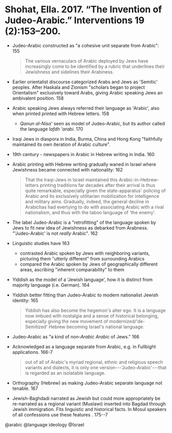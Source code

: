 # Shohat, Ella. 2017. “The Invention of Judeo-Arabic.” Interventions 19 (2):153–200.

- Judeo-Arabic constructed as "a cohesive unit separate from Arabic": 155

    > The various vernaculars of Arabic deployed by Jews have increasingly come to be identified by a rubric that underlines their  Jewishness and sidelines their Arabiness.

- Earlier orientalist discourse categorized Arabs and Jews as 'Semitic' peoples. After Haskala and Zionism "scholars began to project Orientalism" exclusively toward Arabs, giving Arabic speaking Jews an ambivalent position. 158

- Arabic speaking Jews always referred their language as 'Arabic', also when printed printed with Hebrew letters. 158
    - *Qanun al-Nisa'* seen as model of Judeo-Arabic, but its author called the language *lafdh 'arabi*. 170 



- Iraqi Jews in diaspora in India, Burma, China and Hong Kong "faithfully maintained its own iteration of Arabic culture".

- 19th century - newspapers in Arabic in Hebrew writing in India. 160

- Arabic printing with Hebrew writing gradually waned in Israel where Jewishness became connected with nationality: 162

    > That the Iraqi-Jews in Israel maintained this Arabic-in-Hebrew-letters printing traditions far decades after their arrival is thus quite remarkable, especially given the state-apparatus' policing of Arabic and its exclusively utilitarian mobilization for intelligence and military aims. Gradually, indeed, the general decline in Arabichas had evertying to do with associating Arabic with a rival nationalism, and thus with the taboo language of 'the enemy'.

- The label Judeo-Arabic is a "retrofitting" of the language spoken by Jews to fit new idea of Jewishness as debarked from Arabness. "'Judeo-Arabic' is not *really* Arabic". 162
 
- Linguistic studies have 163
   - contrasted Arabic spoken by Jews with neighboring variants, picturing them "utterly different" from surrounding Arabics
   - compared the Arabic spoken by Jews of geographically different areas, ascribing "inherent comparability" to them

- Yiddish as the model of a 'Jewish language', how it is distinct from majority language (i.e. German). 164

- Yiddish better fitting than Judeo-Arabic to modern nationalist Jewish identity: 165

    > Yiddish has also become the hegemon's alter ego. It is a language now imbued with nostalgia and a sense of historical belonging, especially giving the new movement of modernized/'de-Semitized' Hebrew becoming Israel's national language.
 
- Judeo-Arabic as "a kind of *non-Arabic Arabic* of Jews." 166

- Acknowledged as a language separate from Arabic, e.g. in Fullbight applications. 166-7

    > out of all of Arabic's myriad regional, ethnic and religious speech variants and dialects, it is only one version---'Judeo-Arabic'---that is regarded as an isolatable language.

- Orthography (Hebrew) as making Judeo-Arabic separate language not tenable. 167

- Jewish-Baghdadi narrated as Jewish but could more appropriately be re-narrated as a regional variant (Muslawi) inserted into Bagdad through Jewish immigration. Fits linguistic and historical facts. In Mosul speakers of all confessions use these features . 175--7

@arabic
@language ideology
@Israel
